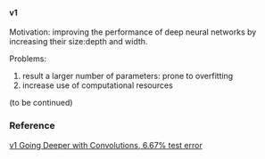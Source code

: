 #### v1
Motivation: improving the performance of deep neural networks by increasing their size:depth and width.

Problems:     
1. result a larger number of parameters: prone to overfitting     
2. increase use of computational resources

(to be continued)
### Reference
[v1 Going Deeper with Convolutions, 6.67% test error](http://arxiv.org/abs/1409.4842)
